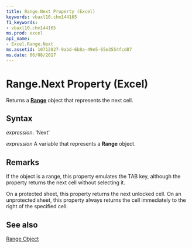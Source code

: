 ```yaml
---
title: Range.Next Property (Excel)
keywords: vbaxl10.chm144165
f1_keywords:
- vbaxl10.chm144165
ms.prod: excel
api_name:
- Excel.Range.Next
ms.assetid: 10712827-9abd-6b8a-49e5-65e3554fcd87
ms.date: 06/08/2017
---
```



# Range.Next Property (Excel)

Returns a  **[Range](Excel.Range(objec).md)** object that represents the next cell.


## Syntax

 _expression_. 'Next'

 _expression_ A variable that represents a **Range** object.


## Remarks

If the object is a range, this property emulates the TAB key, although the property returns the next cell without selecting it.

On a protected sheet, this property returns the next unlocked cell. On an unprotected sheet, this property always returns the cell immediately to the right of the specified cell.


## See also


[Range Object](Excel.Range(objec).md)

